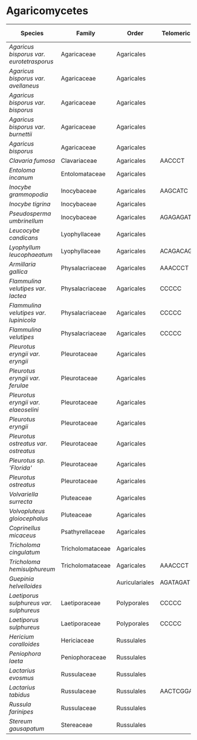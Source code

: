 # Agaricomycetes

| Species | Family | Order | Telomeric repeat 1 | Telomeric repeat 2 | Data type |
| -- | --- | --- | --- | --- | --- |
| *Agaricus bisporus var. eurotetrasporus* | Agaricaceae | Agaricales |  |  | pacbio |
| *Agaricus bisporus var. avellaneus* | Agaricaceae | Agaricales |  |  | pacbio |
| *Agaricus bisporus var. bisporus* | Agaricaceae | Agaricales |  |  | pacbio |
| *Agaricus bisporus var. burnettii* | Agaricaceae | Agaricales |  |  | pacbio |
| *Agaricus bisporus* | Agaricaceae | Agaricales |  |  | pacbio |
| *Clavaria fumosa* | Clavariaceae | Agaricales | AACCCT | AACCCTAACCCT | pacbio |
| *Entoloma incanum* | Entolomataceae | Agaricales |  |  | pacbio |
| *Inocybe grammopodia* | Inocybaceae | Agaricales | AAGCATC | AACCCT | pacbio |
| *Inocybe tigrina* | Inocybaceae | Agaricales |  |  | pacbio |
| *Pseudosperma umbrinellum* | Inocybaceae | Agaricales | AGAGAGAT | AACGAC | pacbio |
| *Leucocybe candicans* | Lyophyllaceae | Agaricales |  |  | pacbio |
| *Lyophyllum leucophaeatum* | Lyophyllaceae | Agaricales | ACAGACAG | ACAGACAGACAG | pacbio |
| *Armillaria gallica* | Physalacriaceae | Agaricales | AAACCCT | AACCCTG | pacbio |
| *Flammulina velutipes var. lactea* | Physalacriaceae | Agaricales | CCCCC |  | pacbio |
| *Flammulina velutipes var. lupinicola* | Physalacriaceae | Agaricales | CCCCC |  | pacbio |
| *Flammulina velutipes* | Physalacriaceae | Agaricales | CCCCC |  | pacbio |
| *Pleurotus eryngii var. eryngii* | Pleurotaceae | Agaricales |  |  | pacbio |
| *Pleurotus eryngii var. ferulae* | Pleurotaceae | Agaricales |  |  | pacbio |
| *Pleurotus eryngii var. elaeoselini* | Pleurotaceae | Agaricales |  |  | pacbio |
| *Pleurotus eryngii* | Pleurotaceae | Agaricales |  |  | pacbio |
| *Pleurotus ostreatus var. ostreatus* | Pleurotaceae | Agaricales |  |  | pacbio |
| *Pleurotus sp. 'Florida'* | Pleurotaceae | Agaricales |  |  | pacbio |
| *Pleurotus ostreatus* | Pleurotaceae | Agaricales |  |  | pacbio |
| *Volvariella surrecta* | Pluteaceae | Agaricales |  |  | pacbio |
| *Volvopluteus gloiocephalus* | Pluteaceae | Agaricales |  |  | pacbio |
| *Coprinellus micaceus* | Psathyrellaceae | Agaricales |  |  | pacbio |
| *Tricholoma cingulatum* | Tricholomataceae | Agaricales |  |  | pacbio |
| *Tricholoma hemisulphureum* | Tricholomataceae | Agaricales | AAACCCT | AAACCCTAAACCCT | pacbio |
| *Guepinia helvelloides* |  | Auriculariales | AGATAGAT | AACCCT | pacbio |
| *Laetiporus sulphureus var. sulphureus* | Laetiporaceae | Polyporales | CCCCC | CCCCCCC | pacbio |
| *Laetiporus sulphureus* | Laetiporaceae | Polyporales | CCCCC | CCCCCCC | pacbio |
| *Hericium coralloides* | Hericiaceae | Russulales |  |  | pacbio |
| *Peniophora laeta* | Peniophoraceae | Russulales |  |  | pacbio |
| *Lactarius evosmus* | Russulaceae | Russulales |  |  | pacbio |
| *Lactarius tabidus* | Russulaceae | Russulales | AACTCGGAACTCGG | AAGCCT | pacbio |
| *Russula farinipes* | Russulaceae | Russulales |  |  | pacbio |
| *Stereum gausapatum* | Stereaceae | Russulales |  |  | pacbio |
